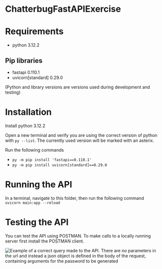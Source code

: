 # ChatterbugFastAPIExercise

# Requirements
- python 3.12.2
## Pip libraries
- fastapi 0.110.1
- uvicorn[standard] 0.29.0

(Python and library versions are versions used during development and testing)

# Installation
Install python 3.12.2

Open a new terminal and verify you are using the correct version of python with ```py --list```. The currently used version will be marked with an asterix.

Run the following commands
- ```py -m pip install 'fastapi==0.110.1'```
- ```py -m pip install uvicorn[standard]==0.29.0```

# Running the API
In a terminal, navigate to this folder, then run the following command
```uvicorn main:app --reload```

# Testing the API
You can test the API using POSTMAN. To make calls to a locally running server first install the POSTMAN client.

![Example of a correct query made to the API. There are no parameters in the url and instead a json object is defined in the body of the request, containing arguments for the password to be generated](./media/readmeMedia/exampleQuery.png)